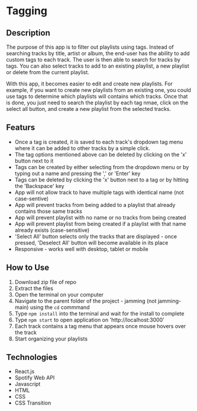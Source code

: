 # Tagging

## Description
The purpose of this app is to filter out playlists using tags. Instead of searching tracks by title, artist or album, the end-user has the ability to
add custom tags to each track. The user is then able to search for tracks by tags. You can also select tracks to add to an existing playlist, a new playlist
or delete from the current playlist. 

With this app, it becomes easier to edit and create new playlists. For example, if you want to create new playlists from
an existing one, you could use tags to determine which playlists will contains which tracks. Once that is done, you just need to search the playlist
by each tag nmae, click on the select all button, and create a new playlist from the selected tracks.

## Featurs
- Once a tag is created, it is saved to each track's dropdown tag menu where it can be added to other tracks by a simple click.
- The tag options mentioned above can be deleted by clicking on the 'x' button next to it
- Tags can be created by either selecting from the dropdown menu or by typing out a name and pressing the ',' or 'Enter' key
- Tags can be deleted by clicking the 'x' button next to a tag or by hitting the 'Backspace' key
- App will not allow track to have multiple tags with identical name (not case-sentive)
- App will prevent tracks from being added to a playlist that already contains those same tracks
- App will prevent playlist with no name or no tracks from being created
- App will prevent playlist from being created if a playlist with that name already exists (case-sensitive)
- 'Select All' button selects only the tracks that are displayed - once pressed, 'Deselect All' button will become available in its place
- Responsive - works well with desktop, tablet or mobile

## How to Use
1. Download zip file of repo
2. Extract the files
3. Open the terminal on your computer
4. Navigate to the parent folder of the project - jamming (not jamming-main) using the `cd` commmand
5. Type `npm install` into the terminal and wait for the install to complete
6. Type `npm start` to open application on 'http://localhost:3000'
7. Each track contains a tag menu that appears once mouse hovers over the track
8. Start organizing your playlists

## Technologies
- React.js
- Spotify Web API
- Javascript
- HTML
- CSS
- CSS Transition
